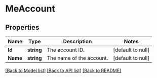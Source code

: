 # MeAccount

## Properties
Name | Type | Description | Notes
------------ | ------------- | ------------- | -------------
**Id** | **string** | The account ID. | [default to null]
**Name** | **string** | The name of the account. | [default to null]

[[Back to Model list]](../README.md#documentation-for-models) [[Back to API list]](../README.md#documentation-for-api-endpoints) [[Back to README]](../README.md)

